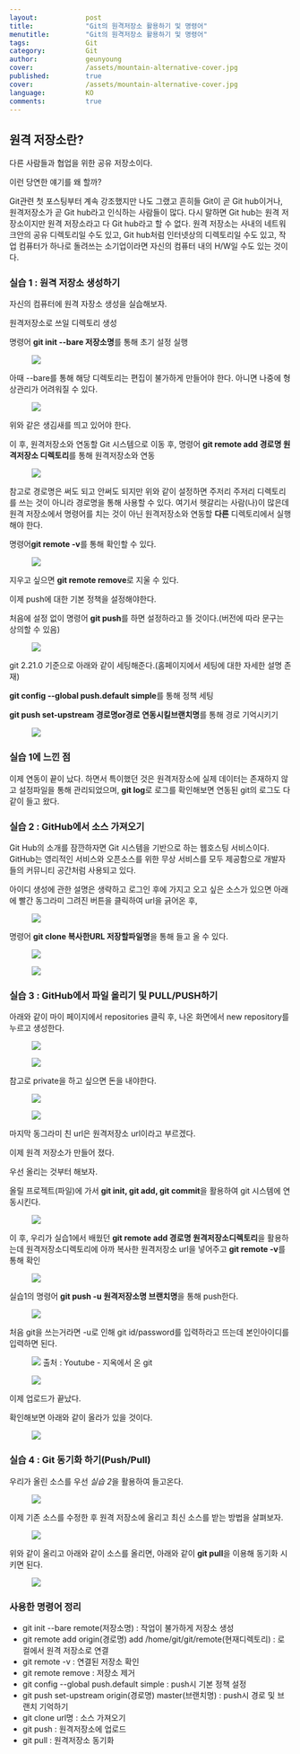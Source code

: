 ```yaml
---
layout:            post
title:             "Git의 원격저장소 활용하기 및 명령어"
menutitle:         "Git의 원격저장소 활용하기 및 명령어"
tags:              Git
category:          Git
author:            geunyoung
cover:             /assets/mountain-alternative-cover.jpg
published:         true
cover:             /assets/mountain-alternative-cover.jpg
language:          KO
comments:          true
---
```


## 원격 저장소란?

다른 사람들과 협업을 위한 공유 저장소이다.

이런 당연한 얘기를 왜 할까?

Git관련 첫 포스팅부터 계속 강조했지만 나도 그랬고 흔히들 Git이 곧 Git hub이거나, 원격저장소가 곧 Git hub라고 인식하는 사람들이 많다.
다시 말하면 Git hub는 원격 저장소이지만 원격 저장소라고 다 Git hub라고 할 수 없다.
원격 저장소는 사내의 네트워크안의 공유 디렉토리일 수도 있고, Git hub처럼 인터넷상의 디렉토리일 수도 있고, 작업 컴퓨터가 하나로 돌려쓰는 소기업이라면 자신의 컴퓨터 내의 H/W일 수도 있는 것이다.


### 실습 1 : 원격 저장소 생성하기

자신의 컴퓨터에 원격 자장소 생성을 실습해보자.


원격저장소로 쓰일 디렉토리 생성

명령어 **git init --bare 저장소명**를 통해 초기 설정 실행 

<aside>
<figure>
<img src="{{ "/media/img/Git/practice41.PNG" | absolute_url }}" />
</figure>
</aside>

아때 --bare를 통해 해당 디렉토리는 편집이 불가하게 만들어야 한다. 아니면 나중에 형상관리가 어려워질 수 있다.

<aside>
<figure>
<img src="{{ "/media/img/Git/practice42.PNG" | absolute_url }}" />
</figure>
</aside>

위와 같은 생김새를 띄고 있어야 한다.


이 후, 원격저장소와 연동할 Git 시스템으로 이동 후,
명령어 **git remote add 경로명 원격저장소 디렉토리**를 통해 원격저장소와 연동

<aside>
<figure>
<img src="{{ "/media/img/Git/practice43.PNG" | absolute_url }}" />
</figure>
</aside>

참고로 경로명은 써도 되고 안써도 되지만 위와 같이 설정하면 주저리 주저리 디렉토리를 쓰는 것이 아니라 경로명을 통해 사용할 수 있다.
여기서 헷갈리는 사람(나)이 많은데 원격 저장소에서 명령어를 치는 것이 아닌 원격저장소와 연동할 **다른** 디렉토리에서 실행해야 한다.

명령어**git remote -v**를 통해 확인할 수 있다.

<aside>
<figure>
<img src="{{ "/media/img/Git/practice44.PNG" | absolute_url }}" />
</figure>
</aside>

지우고 싶으면 **git remote remove**로 지울 수 있다.


이제 push에 대한 기본 정책을 설정해야한다.

처음에 설정 없이 명령어 **git push**를 하면 설정하라고 뜰 것이다.(버전에 따라 문구는 상의할 수 있음)

<aside>
<figure>
<img src="{{ "/media/img/Git/practice45.PNG" | absolute_url }}" />
</figure>
</aside>

git 2.21.0 기준으로 아래와 같이 세팅해준다.(홈페이지에서 세팅에 대한 자세한 설명 존재)

**git config --global push.default simple**를 통해 정책 세팅

**git push set-upstream 경로명or경로 연동시킬브랜치명**를 통해 경로 기억시키기

<aside>
<figure>
<img src="{{ "/media/img/Git/practice46.PNG" | absolute_url }}" />
</figure>
</aside>


### 실습 1에 느낀 점

이제 연동이 끝이 났다. 
하면서 특이했던 것은 원격저장소에 실제 데이터는 존재하지 않고 설정파일을 통해 관리되었으며, **git log**로 로그를 확인해보면 연동된 git의 로그도 다 같이 들고 왔다.


### 실습 2 : GitHub에서 소스 가져오기

Git Hub의 소개를 잠깐하자면 Git 시스템을 기반으로 하는 웹호스팅 서비스이다. GitHub는 영리적인 서비스와 오픈소스를 위한 무상 서비스를 모두 제공함으로 개발자들의 커뮤니티 공간처럼 사용되고 있다.

아이디 생성에 관한 설명은 생략하고 로그인 후에 가지고 오고 싶은 소스가 있으면 아래에 빨간 동그라미 그려진 버튼을 클릭하여 url을 긁어온 후,

<aside>
<figure>
<img src="{{ "/media/img/Git/practice47.PNG" | absolute_url }}" />
</figure>
</aside>

명령어 **git clone 복사한URL 저장할파일명**을 통해 들고 올 수 있다.

<aside>
<figure>
<img src="{{ "/media/img/Git/practice48.PNG" | absolute_url }}" />
</figure>
</aside>

<aside>
<figure>
<img src="{{ "/media/img/Git/practice49.PNG" | absolute_url }}" />
</figure>
</aside>


### 실습 3 : GitHub에서 파일 올리기 및 PULL/PUSH하기

아래와 같이 마이 페이지에서 repositories 클릭 후, 나온 화면에서 new repository를 누르고 생성한다.

<aside>
<figure>
<img src="{{ "/media/img/Git/practice50.PNG" | absolute_url }}" />
</figure>
</aside>

<aside>
<figure>
<img src="{{ "/media/img/Git/practice51.PNG" | absolute_url }}" />
</figure>
</aside>

참고로 private을 하고 싶으면 돈을 내야한다.

<aside>
<figure>
<img src="{{ "/media/img/Git/practice52.PNG" | absolute_url }}" />
</figure>
</aside>

<aside>
<figure>
<img src="{{ "/media/img/Git/practice53.PNG" | absolute_url }}" />
</figure>
</aside>

마지막 동그라미 친 url은 원격저장소 url이라고 부르겠다.

이제 원격 저장소가 만들어 졌다. 


우선 올리는 것부터 해보자.

올릴 프로젝트(파일)에 가서 **git init, git add, git commit**을 활용하여 git 시스템에 연동시킨다. 

<aside>
<figure>
<img src="{{ "/media/img/Git/practice54.PNG" | absolute_url }}" />
</figure>
</aside>

이 후, 우리가 실습1에서 배웠던 **git remote add 경로명 원격저장소디렉토리**을 활용하는데 원격저장소디렉토리에 아까 복사한 원격저장소 url을 넣어주고 **git remote -v**를 통해 확인

<aside>
<figure>
<img src="{{ "/media/img/Git/practice55.PNG" | absolute_url }}" />
</figure>
</aside>


실습1의 명령어 **git push -u 원격저장소명 브랜치명**을 통해 push한다.

<aside>
<figure>
<img src="{{ "/media/img/Git/practice56.PNG" | absolute_url }}" />
</figure>
</aside>

처음 git을 쓰는거라면 -u로 인해 git id/password를 입력하라고 뜨는데 본인아이디를 입력하면 된다. 

<aside>
<figure>
<img src="{{ "/media/img/Git/practice56.PNG" | absolute_url }}" />
<caption>출처 : Youtube - 지옥에서 온 git</caption>
</figure>
</aside>

<aside>
<figure>
<img src="{{ "/media/img/Git/practice57.PNG" | absolute_url }}" />
</figure>
</aside>

이제 업로드가 끝났다.

확인해보면 아래와 같이 올라가 있을 것이다.

<aside>
<figure>
<img src="{{ "/media/img/Git/practice58.PNG" | absolute_url }}" />
</figure>
</aside>


### 실습 4 : Git 동기화 하기(Push/Pull)

우리가 올린 소스를 우선 *실습 2*을 활용하여 들고온다.

<aside>
<figure>
<img src="{{ "/media/img/Git/practice59.PNG" | absolute_url }}" />
</figure>
</aside>

이제 기존 소스를 수정한 후 원격 저장소에 올리고 최신 소스를 받는 방법을 살펴보자.

<aside>
<figure>
<img src="{{ "/media/img/Git/practice60.PNG" | absolute_url }}" />
</figure>
</aside>

위와 같이 올리고 아래와 같이 소스를 올리면, 아래와 같이 **git pull**을 이용해 동기화 시키면 된다.

<aside>
<figure>
<img src="{{ "/media/img/Git/practice61.PNG" | absolute_url }}" />
</figure>
</aside>


### 사용한 명령어 정리

 - git init --bare remote(저장소명) : 작업이 불가하게 저장소 생성
 - git remote add origin(경로명) add /home/git/git/remote(현재디렉토리) : 로컬에서 원격 저장소로 연결
 - git remote -v : 연결된 저장소 확인
 - git remote remove : 저장소 제거
 - git config --global push.default simple : push시 기본 정책 설정
 - git push set-upstream origin(경로명) master(브랜치명) : push시 경로 및 브랜치 기억하기
 - git clone url명 : 소스 가져오기
 - git push : 원격저장소에 업로드
 - git pull : 원격저장소 동기화


